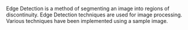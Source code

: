 Edge Detection is a method of segmenting an image into regions of discontinuity. Edge Detection techniques are used for image processing. Various techniques have been implemented using a sample image.
